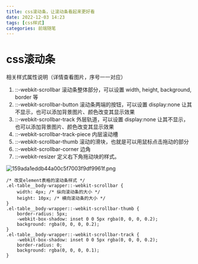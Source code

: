 ```yaml
---
title: css滚动条，让滚动条看起来更好看
date: 2022-12-03 14:23
tags: [css样式]
categories: 前端随笔
---
```

# css滚动条
相关样式属性说明（详情查看图片，序号一一对应） 
1. ::-webkit-scrollbar 滚动条整体部分，可以设置 width, height, background, border 等
2. ::-webkit-scrollbar-button 滚动条两端的按钮，可以设置 display:none 让其不显示，也可以添加背景图片、颜色改变其显示效果 
3. ::-webkit-scrollbar-track 外层轨道，可以设置 display:none 让其不显示，也可以添加背景图片、颜色改变其显示效果 
4. ::-webkit-scrollbar-track-piece 内层滚动槽 
5. ::-webkit-scrollbar-thumb 滚动的滑块，也就是可以用鼠标点击拖动的部分 
6. ::-webkit-scrollbar-corner 边角 
7. ::-webkit-resizer 定义右下角拖动块的样式。

![159ada1eddb44a00c5f7003f9df9961f.png](https://p1-juejin.byteimg.com/tos-cn-i-k3u1fbpfcp/2f4ba6b948dc46aeb59dd77439b71ea9~tplv-k3u1fbpfcp-watermark.image?)
```
/* 改变element表格的滚动条样式 */
.el-table__body-wrapper::-webkit-scrollbar {
    width: 4px; /* 纵向滚动条的大小 */
    height: 10px; /* 横向滚动条的大小 */
}
.el-table__body-wrapper::-webkit-scrollbar-thumb {
    border-radius: 5px;
    -webkit-box-shadow: inset 0 0 5px rgba(0, 0, 0, 0.2);
    background: rgba(0, 0, 0, 0.2);
}
.el-table__body-wrapper::-webkit-scrollbar-track {
    -webkit-box-shadow: inset 0 0 5px rgba(0, 0, 0, 0.2);
    border-radius: 0;
    background: rgba(0, 0, 0, 0.1);
}
```